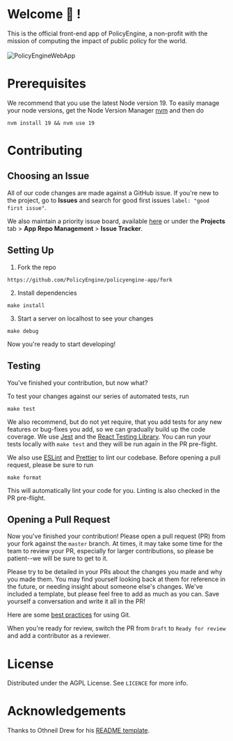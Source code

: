 # Welcome :wave: !

This is the official front-end app of PolicyEngine, a non-profit with the mission of computing the impact of public policy for the world. <br/><br/>
![PolicyEngineWebApp](https://github.com/PolicyEngine/policyengine-app/assets/14987227/70a1a74f-4585-42ec-8642-e4f4f6c2088b)

# Prerequisites

We recommend that you use the latest Node version 19. To easily manage your node versions, get the Node Version Manager [nvm](https://github.com/nvm-sh/nvm) and then do

```
nvm install 19 && nvm use 19
```

# Contributing

## Choosing an Issue

All of our code changes are made against a GitHub issue. If you're new to the project, go to **Issues** and search for good first issues `label: "good first issue"`.

We also maintain a priority issue board, available [here](https://github.com/orgs/PolicyEngine/projects/12) or under the **Projects** tab > **App Repo Management** > **Issue Tracker**.

## Setting Up

1. Fork the repo

```
https://github.com/PolicyEngine/policyengine-app/fork
```

2. Install dependencies

```
make install
```

3. Start a server on localhost to see your changes

```
make debug
```

Now you're ready to start developing!

## Testing

You've finished your contribution, but now what? 

To test your changes against our series of automated tests, run

```
make test
```

We also recommend, but do not yet require, that you add tests for any new features or bug-fixes you add, so we can gradually build up the code coverage. We use [Jest](https://jestjs.io/docs/tutorial-react) and the [React Testing Library](https://github.com/testing-library/react-testing-library). You can run your tests locally with `make test` and they will be run again in the PR pre-flight.

We also use [ESLint](https://eslint.org/) and [Prettier](https://prettier.io/) to lint our codebase. Before opening a pull request, please be sure to run
```
make format
```
This will automatically lint your code for you. Linting is also checked in the PR pre-flight.

## Opening a Pull Request

Now you've finished your contribution! Please open a pull request (PR) from your fork against the `master` branch. At times, it may take some time for the team to review your PR, especially for larger contributions, so please be patient--we will be sure to get to it.

Please try to be detailed in your PRs about the changes you made and why you made them. You may find yourself looking back at them for reference in the future, or needing insight about someone else's changes. We've included a template, but please feel free to add as much as you can. Save yourself a conversation and write it all in the PR!

Here are some [best practices](https://deepsource.io/blog/git-best-practices/) for using Git.

When you're ready for review, switch the PR from `Draft` to `Ready for review` and add a contributor as a reviewer.

# License

Distributed under the AGPL License. See `LICENCE` for more info.

# Acknowledgements

Thanks to Othneil Drew for his [README template](https://github.com/othneildrew/Best-README-Template).
